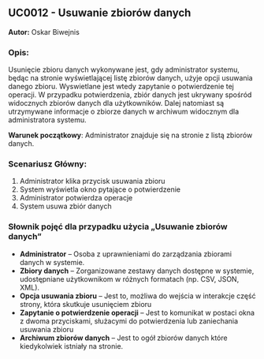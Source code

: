 ## UC0012 - Usuwanie zbiorów danych

**Autor:** Oskar Biwejnis

### Opis:
Usunięcie zbioru danych wykonywane jest, gdy administrator systemu, będąc na stronie wyświetlającej listę zbiorów danych, użyje opcji usuwania danego zbioru. Wyswietlane jest wtedy zapytanie o potwierdzenie tej operacji. W przypadku potwierdzenia, zbiór danych jest ukrywany spośród widocznych zbiorów danych dla użytkowników. Dalej natomiast są utrzymywane informacje o zbiorze danych w archiwum widocznym dla administratora systemu.

**Warunek początkowy**: Administrator znajduje się na stronie z listą zbiorów danych.

### Scenariusz Główny:
1. Administrator klika przycisk usuwania zbioru
2. System wyświetla okno pytające o potwierdzenie
3. Administrator potwierdza operacje 
4. System usuwa zbiór danych


### Słownik pojęć dla przypadku użycia „Usuwanie zbiorów danych”

- **Administrator** – Osoba z uprawnieniami do zarządzania zbiorami danych w systemie.  
- **Zbiory danych** – Zorganizowane zestawy danych dostępne w systemie, udostępniane użytkownikom w różnych formatach (np. CSV, JSON, XML).
- **Opcja usuwania zbioru** – Jest to, możliwa do wejścia w interakcje część strony, która skutkuje usunięciem zbioru
- **Zapytanie o potwierdzenie operacji** – Jest to komunikat w postaci okna z dwoma przyciskami, służacymi do potwierdzenia lub zaniechania usuwania zbioru  
- **Archiwum zbiorów danych** – Jest to ogół zbiorów danych które kiedykolwiek istniały na stronie.  